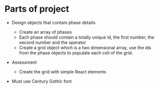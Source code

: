 # Parts of project

- Design objects that contain phase details
  - Create an array of phases
  - Each phase should contain a totally unique id, the first number, the second number and the operator
  - Create a grid object which is a two dimensional array, use the ids from the phase objects to populate each cell of the grid.
- Assessment
  - Create the grid with simple React elements


- Must use Century Gothic font